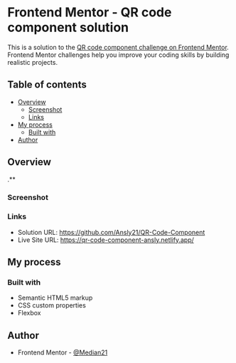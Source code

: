 # Frontend Mentor - QR code component solution

This is a solution to the [QR code component challenge on Frontend Mentor](https://www.frontendmentor.io/solutions/qr-code-component-nm5YAXM_1y). Frontend Mentor challenges help you improve your coding skills by building realistic projects. 

## Table of contents

- [Overview](#overview)
  - [Screenshot](#screenshot)
  - [Links](#links)
- [My process](#my-process)
  - [Built with](#built-with)
- [Author](#author)


## Overview

.**

### Screenshot
[](/design/completed_design.png)

### Links

- Solution URL: https://github.com/Ansly21/QR-Code-Component
- Live Site URL: https://qr-code-component-ansly.netlify.app/

## My process

### Built with

- Semantic HTML5 markup
- CSS custom properties
- Flexbox

## Author

- Frontend Mentor - [@Median21](https://www.frontendmentor.io/profile/Median21)
